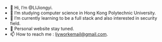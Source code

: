 - 👋 Hi, I’m @LIJiongyi.
- 👀 I’m studying computer science in Hong Kong Polytechnic University.
- 🌱 I’m currently learning to be a full stack and also interested in security field.
- 💞️ Personal website stay tuned.
- 📫 How to reach me : ljyworkemail@gmail.com.
